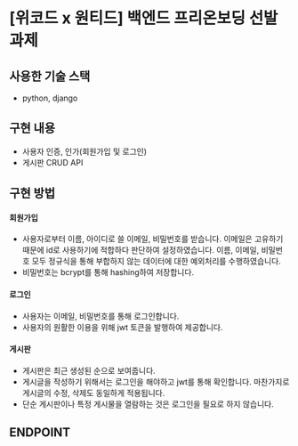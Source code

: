 # [위코드 x 원티드] 백엔드 프리온보딩 선발 과제

## 사용한 기술 스택
- python, django

## 구현 내용
- 사용자 인증, 인가(회원가입 및 로그인)
- 게시판 CRUD API 

## 구현 방법
#### 회원가입
- 사용자로부터 이름, 아이디로 쓸 이메일, 비밀번호를 받습니다. 
이메일은 고유하기 때문에 id로 사용하기에 적합하다 판단하여 설정하였습니다.
이름, 이메일, 비밀번호 모두 정규식을 통해 부합하지 않는 데이터에 대한 예외처리를 수행하였습니다.
- 비밀번호는 bcrypt를 통해 hashing하여 저장합니다.

#### 로그인
- 사용자는 이메일, 비밀번호를 통해 로그인합니다.
- 사용자의 원활한 이용을 위해 jwt 토큰을 발행하여 제공합니다.

#### 게시판
- 게시판은 최근 생성된 순으로 보여줍니다.
- 게시글을 작성하기 위해서는 로그인을 해야하고 jwt를 통해 확인합니다. 마찬가지로 게시글의 수정, 삭제도 동일하게 적용됩니다.
- 단순 게시판이나 특정 게시물을 열람하는 것은 로그인을 필요로 하지 않습니다.

## ENDPOINT 
